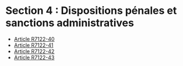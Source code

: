 # Section 4 : Dispositions pénales et sanctions administratives

* [Article R7122-40](./LEGIARTI000024501125.md)
* [Article R7122-41](./LEGIARTI000024501122.md)
* [Article R7122-42](./LEGIARTI000024501055.md)
* [Article R7122-43](./LEGIARTI000020397987.md)
